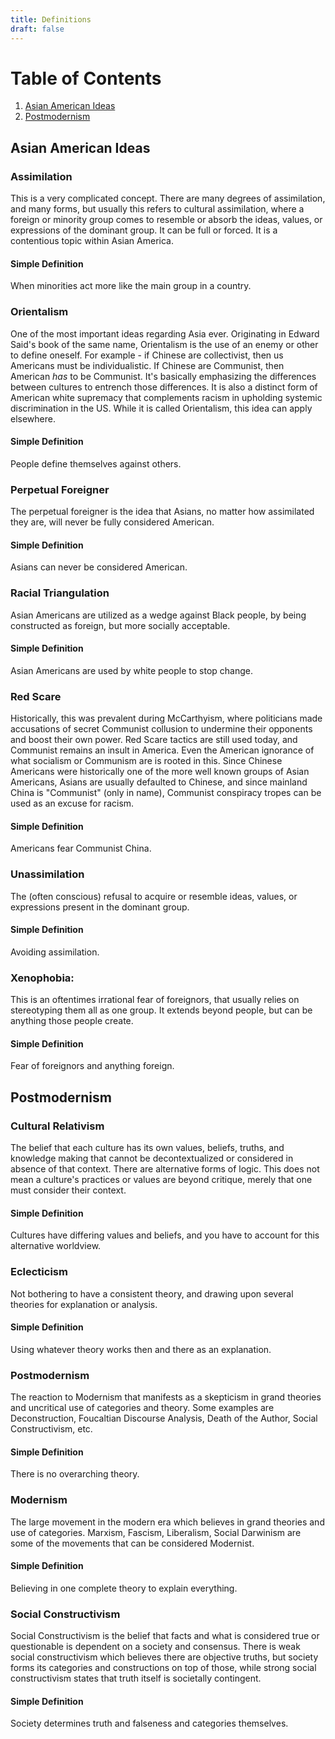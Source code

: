 ```yaml
---
title: Definitions
draft: false
---
```


# Table of Contents
1. [Asian American Ideas](#asian-american-ideas)
2. [Postmodernism](#postmodernism)

## Asian American Ideas

### Assimilation
This is a very complicated concept. There are many degrees of assimilation, and many forms, but usually this refers to cultural assimilation, where a foreign or minority group comes to resemble or absorb the ideas, values, or expressions of the dominant group. It can be full or forced. It is a contentious topic within Asian America.

#### Simple Definition
When minorities act more like the main group in a country.

### Orientalism
One of the most important ideas regarding Asia ever. Originating in Edward Said's book of the same name, Orientalism is the use of an enemy or other to define oneself. For example - if Chinese are collectivist, then us Americans must be individualistic. If Chinese are Communist, then American *has* to be Communist. It's basically emphasizing the differences between cultures to entrench those differences. It is also a distinct form of American white supremacy that complements racism in upholding systemic discrimination in the US. While it is called Orientalism, this idea can apply elsewhere.

#### Simple Definition
People define themselves against others.

### Perpetual Foreigner
The perpetual foreigner is the idea that Asians, no matter how assimilated they are, will never be fully considered American.

#### Simple Definition
Asians can never be considered American.

### Racial Triangulation
Asian Americans are utilized as a wedge against Black people, by being constructed as foreign, but more socially acceptable.

#### Simple Definition
Asian Americans are used by white people to stop change.

### Red Scare
Historically, this was prevalent during McCarthyism, where politicians made accusations of secret Communist collusion to undermine their opponents and boost their own power. Red Scare tactics are still used today, and Communist remains an insult in America. Even the American ignorance of what socialism or Communism are is rooted in this. Since Chinese Americans were historically one of the more well known groups of Asian Americans, Asians are usually defaulted to Chinese, and since mainland China is "Communist" (only in name), Communist conspiracy tropes can be used as an excuse for racism. 

#### Simple Definition
Americans fear Communist China.

### Unassimilation
The (often conscious) refusal to acquire or resemble ideas, values, or expressions present in the dominant group.

#### Simple Definition
Avoiding assimilation.

### Xenophobia:
This is an oftentimes irrational fear of foreignors, that usually relies on stereotyping them all as one group. It extends beyond people, but can be anything those people create.

#### Simple Definition
Fear of foreignors and anything foreign.

## Postmodernism

### Cultural Relativism
The belief that each culture has its own values, beliefs, truths, and knowledge making that cannot be decontextualized or considered in absence of that context. There are alternative forms of logic. This does not mean a culture's practices or values are beyond critique, merely that one must consider their context.

#### Simple Definition
Cultures have differing values and beliefs, and you have to account for this alternative worldview.

### Eclecticism
Not bothering to have a consistent theory, and drawing upon several theories for explanation or analysis.

#### Simple Definition
Using whatever theory works then and there as an explanation.

### Postmodernism
The reaction to Modernism that manifests as a skepticism in grand theories and uncritical use of categories and theory. Some examples are Deconstruction, Foucaltian Discourse Analysis, Death of the Author, Social Constructivism, etc. 

#### Simple Definition
There is no overarching theory.

### Modernism
The large movement in the modern era which believes in grand theories and use of categories. Marxism, Fascism, Liberalism, Social Darwinism are some of the movements that can be considered Modernist.

#### Simple Definition
Believing in one complete theory to explain everything.

### Social Constructivism
Social Constructivism is the belief that facts and what is considered true or questionable is dependent on a society and consensus. There is weak social constructivism which believes there are objective truths, but society forms its categories and constructions on top of those, while strong social constructivism states that truth itself is societally contingent.

#### Simple Definition
Society determines truth and falseness and categories themselves.



